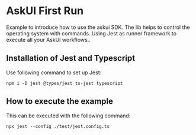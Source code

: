 # AskUI First Run
Example to introduce how to use the askui SDK.
The lib helps to control the operating system with
commands.
Using Jest as runner framework to execute all your
AskUI workflows..

## Installation of Jest and Typescript

Use following command to set up Jest:
```shell
npm i -D jest @types/jest ts-jest typescript 
```

## How to execute the example

This can be executed with the following command:
```shell
npx jest --config ./test/jest.config.ts
```

